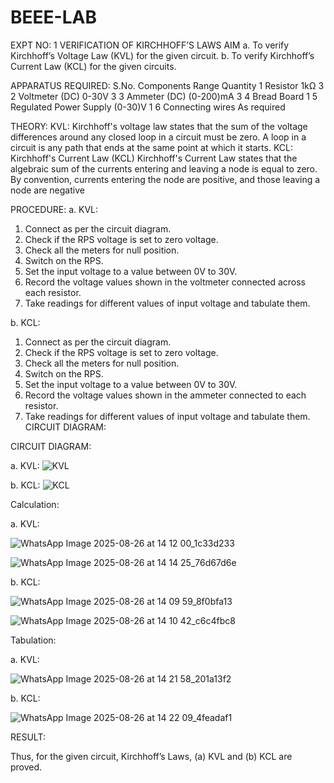 # BEEE-LAB
EXPT NO: 1	VERIFICATION OF KIRCHHOFF’S LAWS
AIM
a.   To verify Kirchhoff’s Voltage Law (KVL) for the given circuit. 
b.   To verify Kirchhoff’s Current Law (KCL) for the given circuits.

APPARATUS REQUIRED:
S.No.	Components	Range	Quantity
1	Resistor	1kΩ	3
2	Voltmeter (DC)	0-30V	3
3	Ammeter (DC)	(0-200)mA	3
4	Bread Board		1
5	Regulated Power Supply	(0-30)V	1
6	Connecting wires		As required

THEORY:
KVL: Kirchhoff's voltage law states that the sum of the voltage differences around any closed loop in a circuit must be zero. A loop in a circuit is any path that ends at the same point at which it starts.
KCL:
Kirchhoff's Current Law (KCL) Kirchhoff's Current Law states that the algebraic sum of the currents entering and leaving a node is equal to zero. By convention, currents entering the node are positive, and those leaving a node are negative


PROCEDURE:
a.   KVL:
1.   Connect as per the circuit diagram.
2.   Check if the RPS voltage is set to zero voltage.
3.   Check all the meters for null position.
4.   Switch on the RPS.
5.   Set the input voltage to a value between 0V to 30V.
6.   Record the voltage values shown in the voltmeter connected across each resistor.
7.   Take readings for different values of input voltage and tabulate them.


b.  KCL:
1.   Connect as per the circuit diagram.
2.   Check if the RPS voltage is set to zero voltage.
3.   Check all the meters for null position.
4.   Switch on the RPS.
5.   Set the input voltage to a value between 0V to 30V.
6.   Record the voltage values shown in the ammeter connected to each resistor.
7.   Take readings for different values of input voltage and tabulate them. 
CIRCUIT DIAGRAM:

CIRCUIT DIAGRAM:


a.   KVL:
 ![KVL](https://github.com/user-attachments/assets/396a219e-c79b-4836-85a3-1370bae4e355)



b.  KCL:
 ![KCL](https://github.com/user-attachments/assets/5dc022e5-ed19-402b-abda-de58c7ffb709)


Calculation:

a.   KVL:
 
![WhatsApp Image 2025-08-26 at 14 12 00_1c33d233](https://github.com/user-attachments/assets/d944e7e4-50a9-4be2-9d53-3ee7a434b187)



![WhatsApp Image 2025-08-26 at 14 14 25_76d67d6e](https://github.com/user-attachments/assets/24267709-89ce-48d3-a672-200c3d960e82)





b.  KCL:

![WhatsApp Image 2025-08-26 at 14 09 59_8f0bfa13](https://github.com/user-attachments/assets/38d70fe7-a41f-475a-a7cc-833bbdca60e6)




![WhatsApp Image 2025-08-26 at 14 10 42_c6c4fbc8](https://github.com/user-attachments/assets/fc066e3a-c494-4500-92bd-755b1edc7ab3)



Tabulation:

a.   KVL:
 
![WhatsApp Image 2025-08-26 at 14 21 58_201a13f2](https://github.com/user-attachments/assets/33e915ab-312a-49c4-913b-574eb12e7240)



b.  KCL:

![WhatsApp Image 2025-08-26 at 14 22 09_4feadaf1](https://github.com/user-attachments/assets/a95f985d-d821-4763-b819-efaa99eccea3)



RESULT:

Thus, for the given circuit, Kirchhoff’s Laws, (a) KVL and (b) KCL are proved.
